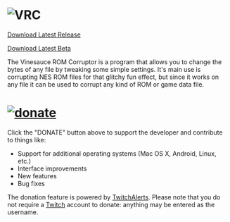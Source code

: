![VRC](http://rikerz.github.io/VRC/images/vrc.png)
===
[Download Latest Release](http://github.com/Rikerz/VRC/raw/master/bin/Vinesauce%20ROM%20Corruptor%20v1.1.0.zip)

[Download Latest Beta](http://github.com/Rikerz/VRC/raw/master/bin/Vinesauce%20ROM%20Corruptor%20v1.2.1%20\(Beta\).zip)

The Vinesauce ROM Corruptor is a program that allows you to change the bytes of any file by tweaking some simple settings.
It's main use is corrupting NES ROM files for that glitchy fun effect, but since it works on any file it can be used to corrupt any kind of ROM or game data file.

[![donate](http://rikerz.github.io/VRC/images/donate.png)](https://www.twitchalerts.com/donate/rikerz)
===

Click the "DONATE" button above to support the developer and contribute to things like:

* Support for additional operating systems (Mac OS X, Android, Linux, etc.)
* Interface improvements
* New features
* Bug fixes

The donation feature is powered by [TwitchAlerts](http://www.twitchalerts.com).
Please note that you do not require a [Twitch](http://www.twitch.tv) account to donate: anything may be entered as the username. 
